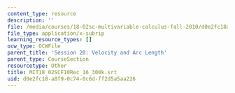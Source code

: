 ```yaml
---
content_type: resource
description: ''
file: /media/courses/18-02sc-multivariable-calculus-fall-2010/d0e2fc18a8f90c740c6dff2d5a5aa226_MIT18_02SCF10Rec_16_300k.srt
file_type: application/x-subrip
learning_resource_types: []
ocw_type: OCWFile
parent_title: 'Session 20: Velocity and Arc Length'
parent_type: CourseSection
resourcetype: Other
title: MIT18_02SCF10Rec_16_300k.srt
uid: d0e2fc18-a8f9-0c74-0c6d-ff2d5a5aa226
---
```

